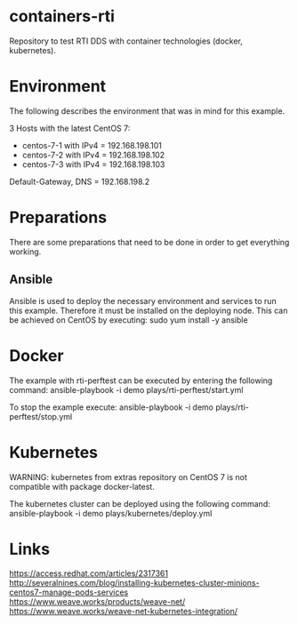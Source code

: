 # containers-rti
Repository to test RTI DDS with container technologies (docker, kubernetes).

# Environment
The following describes the environment that was in mind for this example.

3 Hosts with the latest CentOS 7:
- centos-7-1 with IPv4 = 192.168.198.101
- centos-7-2 with IPv4 = 192.168.198.102
- centos-7-3 with IPv4 = 192.168.198.103

Default-Gateway, DNS = 192.168.198.2

# Preparations
There are some preparations that need to be done in order to get everything working.

## Ansible
Ansible is used to deploy the necessary environment and services to run this example. Therefore it must be installed on the deploying node. This can be achieved on CentOS by executing:
sudo yum install -y ansible

# Docker
The example with rti-perftest can be executed by entering the following command:
ansible-playbook -i demo plays/rti-perftest/start.yml

To stop the example execute:
ansible-playbook -i demo plays/rti-perftest/stop.yml

# Kubernetes
WARNING: kubernetes from extras repository on CentOS 7 is not compatible with package docker-latest.

The kubernetes cluster can be deployed using the following command:
ansible-playbook -i demo plays/kubernetes/deploy.yml

# Links
https://access.redhat.com/articles/2317361
http://severalnines.com/blog/installing-kubernetes-cluster-minions-centos7-manage-pods-services
https://www.weave.works/products/weave-net/
https://www.weave.works/weave-net-kubernetes-integration/
